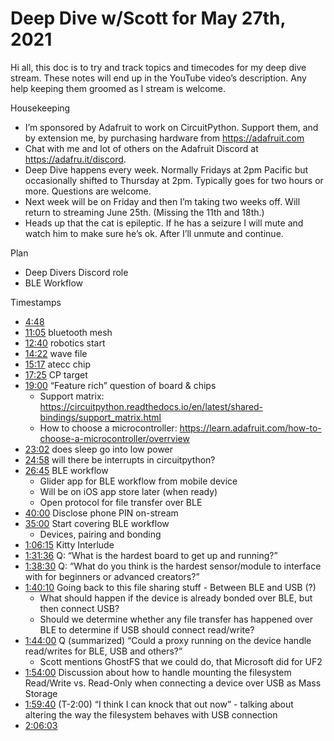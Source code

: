 # Deep Dive w/Scott for May 27th, 2021


Hi all, this doc is to try and track topics and timecodes for my deep dive stream. These notes will end up in the YouTube video’s description. Any help keeping them groomed as I stream is welcome.


Housekeeping
* I’m sponsored by Adafruit to work on CircuitPython. Support them, and by extension me, by purchasing hardware from https://adafruit.com
* Chat with me and lot of others on the Adafruit Discord at https://adafru.it/discord.
* Deep Dive happens every week. Normally Fridays at 2pm Pacific but occasionally shifted to Thursday at 2pm. Typically goes for two hours or more. Questions are welcome.
* Next week will be on Friday and then I’m taking two weeks off. Will return to streaming June 25th. (Missing the 11th and 18th.)
* Heads up that the cat is epileptic. If he has a seizure I will mute and watch him to make sure he’s ok. After I’ll unmute and continue.


Plan
* Deep Divers Discord role
* BLE Workflow


Timestamps
* [4:48](https://www.youtube.com/watch?v=xBLlKkfjUaY&t=288)
* [11:05](https://www.youtube.com/watch?v=xBLlKkfjUaY&t=665) bluetooth mesh
* [12:40](https://www.youtube.com/watch?v=xBLlKkfjUaY&t=760) robotics start
* [14:22](https://www.youtube.com/watch?v=xBLlKkfjUaY&t=862) wave file
* [15:17](https://www.youtube.com/watch?v=xBLlKkfjUaY&t=917) atecc chip
* [17:25](https://www.youtube.com/watch?v=xBLlKkfjUaY&t=1045) CP target
* [19:00](https://www.youtube.com/watch?v=xBLlKkfjUaY&t=1140) “Feature rich” question of board & chips
   * Support matrix: https://circuitpython.readthedocs.io/en/latest/shared-bindings/support_matrix.html
   * How to choose a microcontroller: https://learn.adafruit.com/how-to-choose-a-microcontroller/overrview
* [23:02](https://www.youtube.com/watch?v=xBLlKkfjUaY&t=1382) does sleep go into low power
* [24:58](https://www.youtube.com/watch?v=xBLlKkfjUaY&t=1498) will there be interrupts in circuitpython?
* [26:45](https://www.youtube.com/watch?v=xBLlKkfjUaY&t=1605) BLE workflow
   * Glider app for BLE workflow from mobile device
   * Will be on iOS app store later (when ready)
   * Open protocol for file transfer over BLE
* [40:00](https://www.youtube.com/watch?v=xBLlKkfjUaY&t=2400) Disclose phone PIN on-stream
* [35:00](https://www.youtube.com/watch?v=xBLlKkfjUaY&t=2100) Start covering BLE workflow
   * Devices, pairing and bonding
* [1:06:15](https://www.youtube.com/watch?v=xBLlKkfjUaY&t=3975) Kitty Interlude
* [1:31:36](https://www.youtube.com/watch?v=xBLlKkfjUaY&t=5496) Q: “What is the hardest board to get up and running?”
* [1:38:30](https://www.youtube.com/watch?v=xBLlKkfjUaY&t=5910) Q: “What do you think is the hardest sensor/module to interface with for beginners or advanced creators?”
* [1:40:10](https://www.youtube.com/watch?v=xBLlKkfjUaY&t=6010) Going back to this file sharing stuff - Between BLE and USB (?)
   * What should happen if the device is already bonded over BLE, but then connect USB?
   * Should we determine whether any file transfer has happened over BLE to determine if USB should connect read/write?
* [1:44:00](https://www.youtube.com/watch?v=xBLlKkfjUaY&t=6240) Q (summarized) “Could a proxy running on the device handle read/writes for BLE, USB and others?”
   * Scott mentions GhostFS that we could do, that Microsoft did for UF2
* [1:54:00](https://www.youtube.com/watch?v=xBLlKkfjUaY&t=6840) Discussion about how to handle mounting the filesystem Read/Write vs. Read-Only when connecting a device over USB as Mass Storage
* [1:59:40](https://www.youtube.com/watch?v=xBLlKkfjUaY&t=7180) (T-2:00) “I think I can knock that out now” - talking about altering the way the filesystem behaves with USB connection
* [2:06:03](https://www.youtube.com/watch?v=xBLlKkfjUaY&t=7563)
